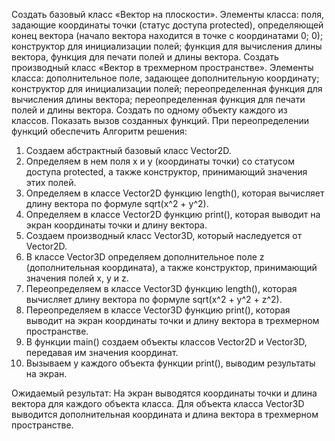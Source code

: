 Создать базовый класс «Вектор на плоскости». Элементы класса: поля,
задающие координаты точки (статус доступа protected), определяющей конец
вектора (начало вектора находится в точке с координатами 0; 0); конструктор
для инициализации полей; функция для вычисления длины вектора, функция
для печати полей и длины вектора. Создать производный класс «Вектор в
трехмерном пространстве». Элементы класса: дополнительное поле, задающее
дополнительную координату; конструктор для инициализации полей;
переопределенная функция для вычисления длины вектора; переопределенная
функция для печати полей и длины вектора. Создать по одному объекту
каждого из классов. Показать вызов созданных функций. При переопределении
функций обеспечить
Алгоритм решения:

1. Создаем абстрактный базовый класс Vector2D.
2. Определяем в нем поля x и y (координаты точки) со статусом доступа protected, а также конструктор, принимающий значения этих полей.
3. Определяем в классе Vector2D функцию length(), которая вычисляет длину вектора по формуле sqrt(x^2 + y^2).
4. Определяем в классе Vector2D функцию print(), которая выводит на экран координаты точки и длину вектора.
5. Создаем производный класс Vector3D, который наследуется от Vector2D.
6. В классе Vector3D определяем дополнительное поле z (дополнительная координата), а также конструктор, принимающий значения полей x, y и z.
7. Переопределяем в классе Vector3D функцию length(), которая вычисляет длину вектора по формуле sqrt(x^2 + y^2 + z^2).
8. Переопределяем в классе Vector3D функцию print(), которая выводит на экран координаты точки и длину вектора в трехмерном пространстве.
9. В функции main() создаем объекты классов Vector2D и Vector3D, передавая им значения координат.
10. Вызываем у каждого объекта функции print(), выводим результаты на экран.

Ожидаемый результат:
На экран выводятся координаты точки и длина вектора для каждого объекта класса. Для объекта класса Vector3D выводится дополнительная координата и длина вектора в трехмерном пространстве.
